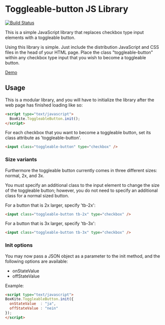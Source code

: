 Toggleable-button JS Library
=============
[![Build Status](https://api.travis-ci.org/ashepherd89/toggleable-button.js.png)](https://travis-ci.org/ashepherd89/toggleable-button.js)

This is a simple JavaScript library that replaces checkbox type input elements with a toggleable button.

Using this library is simple.  Just include the distribution JavaScript and CSS files in the head of your
HTML page.  Place the class "toggleable-button" within any checkbox type input that you wish to become a
toggleable button.

[Demo](http://ashepherd89.github.io/toggleable-button.js/examples/)

## Usage ##

This is a modular library, and you will have to initialize the library after the web page has finished loading like so:
```html
<script type="text/javascript">
  BoxKite.ToggleableButton.init();
</script>
```
For each checkbox that you want to become a toggleable button, set its class attribute as 'toggleable-button'.

```html
<input class="toggleable-button" type="checkbox" />
```

### Size variants ###

Furthermore the toggleable button currently comes in three different sizes: normal, 2x, and 3x.

You must specify an additional class to the input element to change the size of the toggleable button; however, you do not
need to specify an additional class for a normal sized button.

For a button that is 2x larger, specify 'tb-2x':

```html
<input class="toggleable-button tb-2x" type="checkbox" />
```

For a button that is 3x larger, specify 'tb-3x':

```html
<input class="toggleable-button tb-3x" type="checkbox" />
```

### Init options ###

You may now pass a JSON object as a parameter to the init method, and the following options are available:

- onStateValue
- offStateValue

Example:
```html
<script type="text/javascript">
BoxKite.ToggleableButton.init({
  onStateValue  : "ja",
  offStateValue : "nein"
});
</script>
```